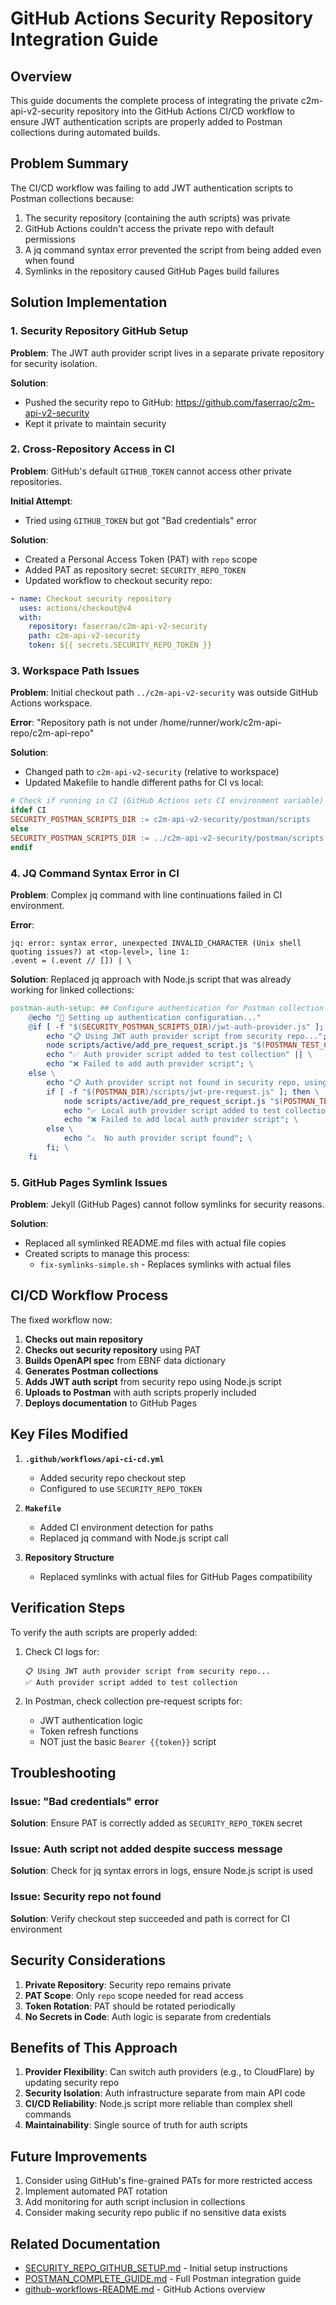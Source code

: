 # GitHub Actions Security Repository Integration Guide

## Overview

This guide documents the complete process of integrating the private c2m-api-v2-security repository into the GitHub Actions CI/CD workflow to ensure JWT authentication scripts are properly added to Postman collections during automated builds.

## Problem Summary

The CI/CD workflow was failing to add JWT authentication scripts to Postman collections because:

1. The security repository (containing the auth scripts) was private
2. GitHub Actions couldn't access the private repo with default permissions
3. A jq command syntax error prevented the script from being added even when found
4. Symlinks in the repository caused GitHub Pages build failures

## Solution Implementation

### 1. Security Repository GitHub Setup

**Problem**: The JWT auth provider script lives in a separate private repository for security isolation.

**Solution**:
- Pushed the security repo to GitHub: https://github.com/faserrao/c2m-api-v2-security
- Kept it private to maintain security

### 2. Cross-Repository Access in CI

**Problem**: GitHub's default `GITHUB_TOKEN` cannot access other private repositories.

**Initial Attempt**: 
- Tried using `GITHUB_TOKEN` but got "Bad credentials" error

**Solution**:
- Created a Personal Access Token (PAT) with `repo` scope
- Added PAT as repository secret: `SECURITY_REPO_TOKEN`
- Updated workflow to checkout security repo:

```yaml
- name: Checkout security repository
  uses: actions/checkout@v4
  with:
    repository: faserrao/c2m-api-v2-security
    path: c2m-api-v2-security
    token: ${{ secrets.SECURITY_REPO_TOKEN }}
```

### 3. Workspace Path Issues

**Problem**: Initial checkout path `../c2m-api-v2-security` was outside GitHub Actions workspace.

**Error**: "Repository path is not under /home/runner/work/c2m-api-repo/c2m-api-repo"

**Solution**:
- Changed path to `c2m-api-v2-security` (relative to workspace)
- Updated Makefile to handle different paths for CI vs local:

```makefile
# Check if running in CI (GitHub Actions sets CI environment variable)
ifdef CI
SECURITY_POSTMAN_SCRIPTS_DIR := c2m-api-v2-security/postman/scripts
else
SECURITY_POSTMAN_SCRIPTS_DIR := ../c2m-api-v2-security/postman/scripts
endif
```

### 4. JQ Command Syntax Error in CI

**Problem**: Complex jq command with line continuations failed in CI environment.

**Error**: 
```
jq: error: syntax error, unexpected INVALID_CHARACTER (Unix shell quoting issues?) at <top-level>, line 1:
.event = (.event // []) | \
```

**Solution**:
Replaced jq approach with Node.js script that was already working for linked collections:

```makefile
postman-auth-setup: ## Configure authentication for Postman collection
	@echo "🔐 Setting up authentication configuration..."
	@if [ -f "$(SECURITY_POSTMAN_SCRIPTS_DIR)/jwt-auth-provider.js" ]; then \
		echo "📋 Using JWT auth provider script from security repo..."; \
		node scripts/active/add_pre_request_script.js "$(POSTMAN_TEST_COLLECTION_WITH_TESTS)" "$(SECURITY_POSTMAN_SCRIPTS_DIR)/jwt-auth-provider.js" "$(POSTMAN_TEST_COLLECTION_WITH_TESTS)" && \
		echo "✅ Auth provider script added to test collection" || \
		echo "❌ Failed to add auth provider script"; \
	else \
		echo "📋 Auth provider script not found in security repo, using local script..."; \
		if [ -f "$(POSTMAN_DIR)/scripts/jwt-pre-request.js" ]; then \
			node scripts/active/add_pre_request_script.js "$(POSTMAN_TEST_COLLECTION_WITH_TESTS)" "$(POSTMAN_DIR)/scripts/jwt-pre-request.js" "$(POSTMAN_TEST_COLLECTION_WITH_TESTS)" && \
			echo "✅ Local auth provider script added to test collection" || \
			echo "❌ Failed to add local auth provider script"; \
		else \
			echo "⚠️  No auth provider script found"; \
		fi; \
	fi
```

### 5. GitHub Pages Symlink Issues

**Problem**: Jekyll (GitHub Pages) cannot follow symlinks for security reasons.

**Solution**:
- Replaced all symlinked README.md files with actual file copies
- Created scripts to manage this process:
  - `fix-symlinks-simple.sh` - Replaces symlinks with actual files

## CI/CD Workflow Process

The fixed workflow now:

1. **Checks out main repository**
2. **Checks out security repository** using PAT
3. **Builds OpenAPI spec** from EBNF data dictionary
4. **Generates Postman collections**
5. **Adds JWT auth script** from security repo using Node.js script
6. **Uploads to Postman** with auth scripts properly included
7. **Deploys documentation** to GitHub Pages

## Key Files Modified

1. **`.github/workflows/api-ci-cd.yml`**
   - Added security repo checkout step
   - Configured to use `SECURITY_REPO_TOKEN`

2. **`Makefile`**
   - Added CI environment detection for paths
   - Replaced jq command with Node.js script call

3. **Repository Structure**
   - Replaced symlinks with actual files for GitHub Pages compatibility

## Verification Steps

To verify the auth scripts are properly added:

1. Check CI logs for:
   ```
   📋 Using JWT auth provider script from security repo...
   ✅ Auth provider script added to test collection
   ```

2. In Postman, check collection pre-request scripts for:
   - JWT authentication logic
   - Token refresh functions
   - NOT just the basic `Bearer {{token}}` script

## Troubleshooting

### Issue: "Bad credentials" error
**Solution**: Ensure PAT is correctly added as `SECURITY_REPO_TOKEN` secret

### Issue: Auth script not added despite success message
**Solution**: Check for jq syntax errors in logs, ensure Node.js script is used

### Issue: Security repo not found
**Solution**: Verify checkout step succeeded and path is correct for CI environment

## Security Considerations

1. **Private Repository**: Security repo remains private
2. **PAT Scope**: Only `repo` scope needed for read access
3. **Token Rotation**: PAT should be rotated periodically
4. **No Secrets in Code**: Auth logic is separate from credentials

## Benefits of This Approach

1. **Provider Flexibility**: Can switch auth providers (e.g., to CloudFlare) by updating security repo
2. **Security Isolation**: Auth infrastructure separate from main API code
3. **CI/CD Reliability**: Node.js script more reliable than complex shell commands
4. **Maintainability**: Single source of truth for auth scripts

## Future Improvements

1. Consider using GitHub's fine-grained PATs for more restricted access
2. Implement automated PAT rotation
3. Add monitoring for auth script inclusion in collections
4. Consider making security repo public if no sensitive data exists

## Related Documentation

- [SECURITY_REPO_GITHUB_SETUP.md](../SECURITY_REPO_GITHUB_SETUP.md) - Initial setup instructions
- [POSTMAN_COMPLETE_GUIDE.md](./POSTMAN_COMPLETE_GUIDE.md) - Full Postman integration guide
- [github-workflows-README.md](./github-workflows-README.md) - GitHub Actions overview